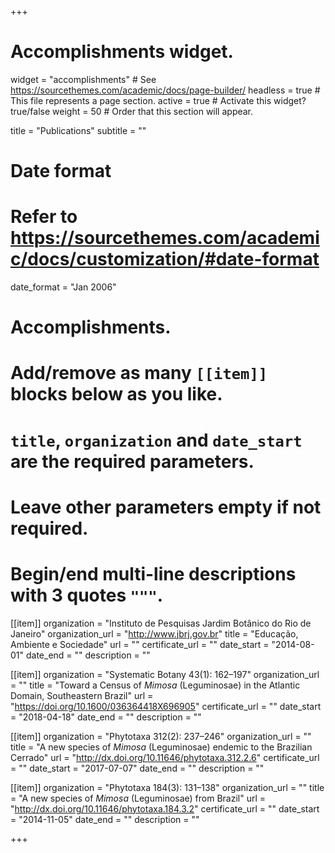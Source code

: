 +++
# Accomplishments widget.
widget = "accomplishments"  # See https://sourcethemes.com/academic/docs/page-builder/
headless = true  # This file represents a page section.
active = true  # Activate this widget? true/false
weight = 50  # Order that this section will appear.

title = "Publications"
subtitle = ""

# Date format
#   Refer to https://sourcethemes.com/academic/docs/customization/#date-format
date_format = "Jan 2006"

# Accomplishments.
#   Add/remove as many `[[item]]` blocks below as you like.
#   `title`, `organization` and `date_start` are the required parameters.
#   Leave other parameters empty if not required.
#   Begin/end multi-line descriptions with 3 quotes `"""`.

[[item]]
  organization = "Instituto de Pesquisas Jardim Botânico do Rio de Janeiro"
  organization_url = "http://www.jbrj.gov.br"
  title = "Educação, Ambiente e Sociedade"
  url = ""
  certificate_url = ""
  date_start = "2014-08-01"
  date_end = ""
  description = ""

[[item]]
  organization = "Systematic Botany 43(1): 162–197"
  organization_url = ""
  title = "Toward a Census of *Mimosa* (Leguminosae) in the Atlantic Domain, Southeastern Brazil"
  url = "https://doi.org/10.1600/036364418X696905"
  certificate_url = ""
  date_start = "2018-04-18"
  date_end = ""
  description = ""
  
[[item]]
  organization = "Phytotaxa 312(2): 237–246"
  organization_url = ""
  title = "A new species of *Mimosa* (Leguminosae) endemic to the Brazilian Cerrado"
  url = "http://dx.doi.org/10.11646/phytotaxa.312.2.6"
  certificate_url = ""
  date_start = "2017-07-07"
  date_end = ""
  description = ""

[[item]]
  organization = "Phytotaxa 184(3): 131–138"
  organization_url = ""
  title = "A new species of *Mimosa* (Leguminosae) from Brazil"
  url = "http://dx.doi.org/10.11646/phytotaxa.184.3.2"
  certificate_url = ""
  date_start = "2014-11-05"
  date_end = ""
  description = ""

+++
